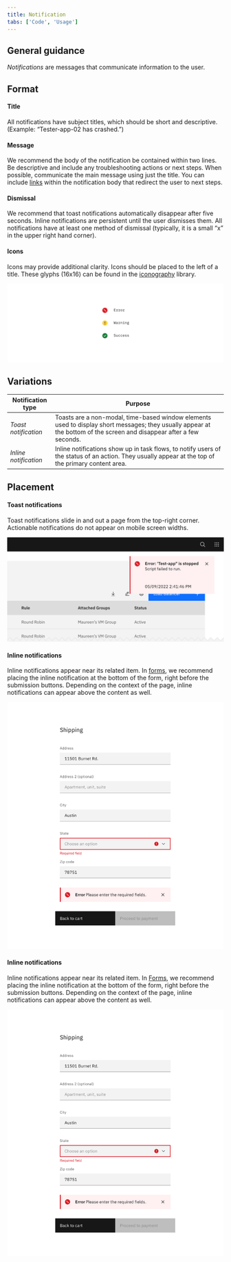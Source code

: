```yaml
---
title: Notification
tabs: ['Code', 'Usage']
---
```


## General guidance

_Notifications_ are messages that communicate information to the user.


## Format

#### Title

All notifications have subject titles, which should be short and descriptive. (Example: “Tester-app-02 has crashed.”)

#### Message

We recommend the body of the notification be contained within two lines. Be descriptive and include any troubleshooting actions or next steps. When possible, communicate the main message using just the title. You can include [links](/components/link) within the notification body that redirect the user to next steps.

#### Dismissal

We recommend that toast notifications automatically disappear after five seconds. Inline notifications are persistent until the user dismisses them. All notifications have at least one method of dismissal (typically, it is a small “x” in the upper right hand corner).

#### Icons

Icons may provide additional clarity. Icons should be placed to the left of a title. These glyphs (16x16) can be found in the [iconography](/guidelines/iconography/library) library.


<image-component cols="8">

![The three icon states](images/notification-usage-1.png)

</image-component>

## Variations

| Notification type   | Purpose                                                                                                                                                     |
| ------------- | ----------------------------------------------------------------------------------------------------------------------------------------------------------- |
| _Toast notification_      | Toasts are a non-modal, time-based window elements used to display short messages; they usually appear at the bottom of the screen and disappear after a few seconds.                                                                                               |
| _Inline notification_  | Inline notifications show up in task flows, to notify users of the status of an action. They usually appear at the top of the primary content area. |


## Placement

#### Toast notifications

Toast notifications slide in and out a page from the top-right corner. Actionable notifications do not appear on mobile screen widths.

<image-component cols="8">

![Toast notification example](images/notification-usage-2.png)

</image-component>

#### Inline notifications

Inline notifications appear near its related item. In [forms](/components/form), we recommend placing the inline notification at the bottom of the form, right before the submission buttons. Depending on the context of the page, inline notifications can appear above the content as well.

<image-component cols="8">

![Form example with inline notification](images/notification-usage-3.png)

</image-component>

#### Inline notifications

Inline notifications appear near its related item. In [Forms](/components/form), we recommend placing the inline notification at the bottom of the form, right before the submission buttons. Depending on the context of the page, inline notifications can appear above the content as well.

<image-component cols="8">

![Form example with inline notification](images/notification-usage-3.png)

</image-component>
